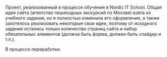 Проект, реализованный в процессе обучения в Nordic IT School.
Общая идея сайта (агентство пешеходных экскурсий по Москве) взята из учебного задания,
но я полностью изменила его оформление, а также захотелось реализовать некоторые свои идеи,
поэтому от исходного задания остались только количество страниц сайта и набор обязательных элементов (должна быть форма, должен быть слайдер и т.п.).

В процессе переработки.
